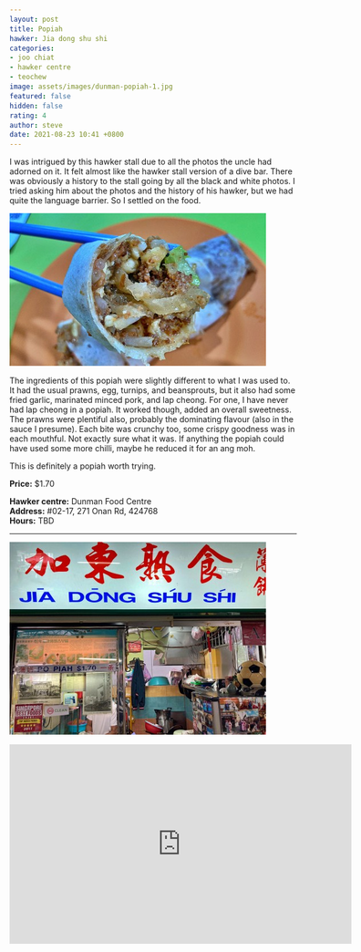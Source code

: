 ```yaml
---
layout: post
title: Popiah
hawker: Jia dong shu shi
categories:
- joo chiat
- hawker centre
- teochew
image: assets/images/dunman-popiah-1.jpg
featured: false
hidden: false
rating: 4
author: steve
date: 2021-08-23 10:41 +0800
---
```

I was intrigued by this hawker stall due to all the photos the uncle had adorned on it. It felt almost like the hawker stall version of a dive bar. There was obviously a history to the stall going by all the black and white photos. I tried asking him about the photos and the history of his hawker, but we had quite the language barrier. So I settled on the food.

![Popiah ingredients](/assets/images/dunman-popiah-2.jpg "Popiah ingredients")

The ingredients of this popiah were slightly different to what I was used to. It had the usual prawns, egg, turnips, and beansprouts, but it also had some fried garlic, marinated minced pork, and lap cheong. For one, I have never had lap cheong in a popiah. It worked though, added an overall sweetness. The prawns were plentiful also, probably the dominating flavour (also in the sauce I presume). Each bite was crunchy too, some crispy goodness was in each mouthful. Not exactly sure what it was. If anything the popiah could have used some more chilli, maybe he reduced it for an ang moh.

This is definitely a popiah worth trying.

**Price:** $1.70  

**Hawker centre:** Dunman Food Centre  
**Address:** #02-17, 271 Onan Rd, 424768  
**Hours:** TBD

***  

![Jia dong shu shi](/assets/images/dunman-popiah-3.jpg "Jia dong shu shi")

<iframe src="https://www.google.com/maps/embed?pb=!1m14!1m8!1m3!1d15955.10566597213!2d103.9018198!3d1.3094362!3m2!1i1024!2i768!4f13.1!3m3!1m2!1s0x0%3A0xb1918b165ae78e42!2sDunman%20Food%20Centre!5e0!3m2!1sen!2ssg!4v1629686419287!5m2!1sen!2ssg" width="600" height="350" style="border:0;" allowfullscreen="" loading="lazy"></iframe>
